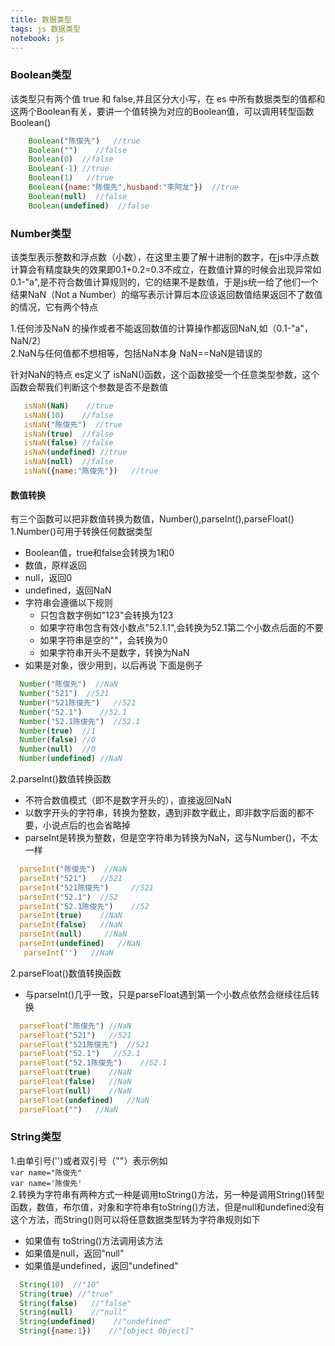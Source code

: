 ```yaml
---
title: 数据类型
tags: js 数据类型
notebook: js
---
```


### Boolean类型
  该类型只有两个值 true 和 false,并且区分大小写，在 es 中所有数据类型的值都和这两个Boolean有关，要讲一个值转换为对应的Boolean值，可以调用转型函数Boolean()  
```javascript
    Boolean("陈俊先")   //true
    Boolean("")    //false
    Boolean(0)  //false
    Boolean(-1) //true
    Boolean(1)   //true
    Boolean({name:"陈俊先",husband:"李阿龙"})  //true
    Boolean(null)  //false
    Boolean(undefined)  //false
```

### Number类型
该类型表示整数和浮点数（小数），在这里主要了解十进制的数字，在js中浮点数计算会有精度缺失的效果即0.1+0.2=0.3不成立，在数值计算的时候会出现异常如0.1-"a",是不符合数值计算规则的，它的结果不是数值，于是js统一给了他们一个结果NaN（Not a Number）的缩写表示计算后本应该返回数值结果返回不了数值的情况，它有两个特点

1.任何涉及NaN 的操作或者不能返回数值的计算操作都返回NaN,如（0.1-"a"，NaN/2）  
2.NaN与任何值都不想相等，包括NaN本身   NaN==NaN是错误的

针对NaN的特点 es定义了 isNaN()函数，这个函数接受一个任意类型参数，这个函数会帮我们判断这个参数是否不是数值
```javascript
   isNaN(NaN)    //true
   isNaN(10)    //false
   isNaN("陈俊先")  //true
   isNaN(true)  //false
   isNaN(false) //false
   isNaN(undefined) //true
   isNaN(null)  //false
   isNaN({name:"陈俊先"})   //true
```

#### 数值转换
有三个函数可以把非数值转换为数值，Number(),parseInt(),parseFloat()  
1.Number()可用于转换任何数据类型
  - Boolean值，true和false会转换为1和0
  - 数值，原样返回
  - null，返回0
  - undefined，返回NaN
  - 字符串会遵循以下规则
      - 只包含数字例如"123"会转换为123
      - 如果字符串包含有效小数点"52.1.1",会转换为52.1第二个小数点后面的不要
      -  如果字符串是空的""，会转换为0
      -  如果字符串开头不是数字，转换为NaN
  - 如果是对象，很少用到，以后再说
下面是例子
```javascript
  Number("陈俊先")  //NaN
  Number("521")  //521
  Number("521陈俊先")   //521
  Number("52.1")    //52.1
  Number("52.1陈俊先")  //52.1
  Number(true)  //1
  Number(false) //0
  Number(null)  //0
  Number(undefined) //NaN
```  
2.parseInt()数值转换函数
   - 不符合数值模式（即不是数字开头的），直接返回NaN
   - 以数字开头的字符串，转换为整数，遇到非数字截止，即非数字后面的都不要，小说点后的也会省略掉
   - parseInt是转换为整数，但是空字符串为转换为NaN，这与Number()，不太一样

```javascript
  parseInt("陈俊先")  //NaN
  parseInt("521")   //521
  parseInt("521陈俊先")     //521
  parseInt("52.1")  //52
  parseInt("52.1陈俊先")    //52
  parseInt(true)    //NaN
  parseInt(false)   //NaN
  parseInt(null)     //NaN
  parseInt(undefined)   //NaN
   parseInt('')   //NaN
```
2.parseFloat()数值转换函数
   - 与parseInt()几乎一致，只是parseFloat遇到第一个小数点依然会继续往后转换
```javascript
  parseFloat("陈俊先") //NaN
  parseFloat("521")   //521
  parseFloat("521陈俊先")  //521
  parseFloat("52.1")   //52.1
  parseFloat("52.1陈俊先")    //52.1
  parseFloat(true)    //NaN
  parseFloat(false)   //NaN
  parseFloat(null)    //NaN
  parseFloat(undefined)   //NaN
  parseFloat("")   //NaN
```

### String类型
  1.由单引号('')或者双引号（""）表示例如  
  `var name="陈俊先"`  
  `var name='陈俊先'`  
  2.转换为字符串有两种方式一种是调用toString()方法，另一种是调用String()转型函数，数值，布尔值，对象和字符串有toString()方法，但是null和undefined没有这个方法，而String()则可以将任意数据类型转为字符串规则如下  
  - 如果值有 toString()方法调用该方法
  - 如果值是null，返回"null"
  - 如果值是undefined，返回"undefined"

  ```javascript
    String(10)  //"10"
    String(true) //"true"
    String(false)   //"false"
    String(null)    //"null"
    String(undefined)    //"undefined"
    String({name:1})    //"[object Object]"
  ```
    
        


      

    
   
